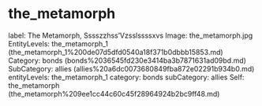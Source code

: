 # the_metamorph

label: The Metamorph, Sssszzhss’Vzsslssssxvs
Image: the_metamorph.jpg
EntityLevels: the_metamorph_1 (the_metamorph_1%200de07d5dfd0540a18f371b0dbbb15853.md)
Category: bonds (bonds%2036545fd230e3414ba3b7871631ad09bd.md)
SubCategory: allies (allies%20a6dc0073680849fba872e02291b934b0.md)
entityLevels: the_metamorph_1
category: bonds
subCategory: allies
Self: the_metamorph (the_metamorph%209ee1cc44c60c45f28964924b2bc9ff48.md)

[](Untitled%202932c4507c904fb287069101ad888436.md)